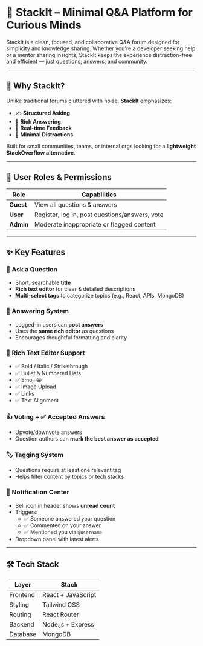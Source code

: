 # 🚀 StackIt – Minimal Q&A Platform for Curious Minds

StackIt is a clean, focused, and collaborative Q&A forum designed for simplicity and knowledge sharing. Whether you're a developer seeking help or a mentor sharing insights, StackIt keeps the experience distraction-free and efficient — just questions, answers, and community.

---

## 🧠 Why StackIt?

Unlike traditional forums cluttered with noise, **StackIt** emphasizes:
- ✍️ **Structured Asking**
- 💬 **Rich Answering**
- 🔔 **Real-time Feedback**
- 🎯 **Minimal Distractions**

Built for small communities, teams, or internal orgs looking for a **lightweight StackOverflow alternative**.

---

## 👤 User Roles & Permissions

| Role   | Capabilities |
|--------|--------------|
| **Guest** | View all questions & answers |
| **User**  | Register, log in, post questions/answers, vote |
| **Admin** | Moderate inappropriate or flagged content |

---

## ✨ Key Features

### 📝 Ask a Question
- Short, searchable **title**
- **Rich text editor** for clear & detailed descriptions
- **Multi-select tags** to categorize topics (e.g., React, APIs, MongoDB)

### 🧠 Answering System
- Logged-in users can **post answers**
- Uses the **same rich editor** as questions
- Encourages thoughtful formatting and clarity

### 🔧 Rich Text Editor Support
- ✅ Bold / Italic / Strikethrough  
- ✅ Bullet & Numbered Lists  
- ✅ Emoji 😀  
- ✅ Image Upload  
- ✅ Links  
- ✅ Text Alignment

### 👍 Voting + ✅ Accepted Answers
- Upvote/downvote answers  
- Question authors can **mark the best answer as accepted**

### 🏷️ Tagging System
- Questions require at least one relevant tag
- Helps filter content by topics or tech stacks

### 🔔 Notification Center
- Bell icon in header shows **unread count**
- Triggers:
  - ✅ Someone answered your question
  - ✅ Commented on your answer
  - ✅ Mentioned you via `@username`
- Dropdown panel with latest alerts

---

## 🛠️ Tech Stack

| Layer        | Stack                            |
|--------------|----------------------------------|
| Frontend     | React + JavaScript               |
| Styling      | Tailwind CSS                     |
| Routing      | React Router                     |
| Backend      | Node.js + Express |
| Database| MongoDB |


